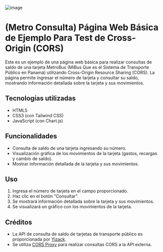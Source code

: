 ![image](https://github.com/qzxtu/Metro-Consulta/assets/69091361/7ad85498-d438-4b12-962d-402f41d14414)

# (Metro Consulta) Página Web Básica de Ejemplo Para Test de Cross-Origin (CORS)

Este es un ejemplo de una página web básica para realizar consultas de saldo de una tarjeta MetroBus (MiBus Que es el Sistema de Transporte Público en Panamá) utilizando Cross-Origin Resource Sharing (CORS). La página permite ingresar el número de tarjeta y consultar su saldo, mostrando información detallada sobre la tarjeta y sus movimientos.

## Tecnologías utilizadas

- HTML5
- CSS3 (con Tailwind CSS)
- JavaScript (con Chart.js)

## Funcionalidades

- Consulta de saldo de una tarjeta ingresando su número.
- Visualización gráfica de los movimientos de la tarjeta (gastos, recargas y cambio de saldo).
- Mostrar información detallada de la tarjeta y sus movimientos.

## Uso

1. Ingresa el número de tarjeta en el campo proporcionado.
2. Haz clic en el botón "Consultar".
3. Se mostrará información detallada sobre la tarjeta y sus movimientos.
4. Se visualizará un gráfico con los movimientos de la tarjeta.

## Créditos

- La API de consulta de saldo de tarjetas de transporte público es proporcionada por [Yizack](https://github.com/yizack).
- Se utiliza [CORS Proxy](https://corsproxy.io/) para realizar consultas CORS a la API externa.

